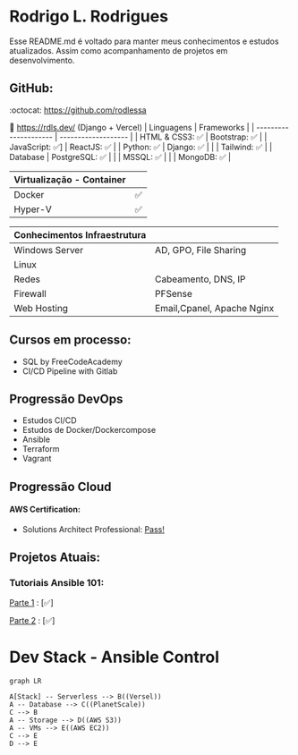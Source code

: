 
# Rodrigo L. Rodrigues

Esse README.md é voltado para manter meus conhecimentos e estudos atualizados. 
Assim como acompanhamento de projetos em desenvolvimento.
## GitHub: 
:octocat: https://github.com/rodlessa 

:rocket: https://rdls.dev/ (Django + Vercel)
 | Linguagens | Frameworks |
 | --------------------- | ------------------- |
 | HTML & CSS3: :white_check_mark: | Bootstrap: :white_check_mark: |
 | JavaScript: :white_check_mark:] | ReactJS: :white_check_mark: | 
 | Python: :white_check_mark: | Django: :white_check_mark: | 
 | | Tailwind: :white_check_mark: |
 | Database | PostgreSQL: :white_check_mark: |
 | | MSSQL: :white_check_mark: |
 | | MongoDB: :white_check_mark: |

| Virtualização - Container | |
| ---- | ---- |
|Docker | :white_check_mark: |
|Hyper-V | :white_check_mark: |

 
| Conhecimentos Infraestrutura| | 
| ---- | ---- | 
| Windows Server  | AD, GPO, File Sharing | 
| Linux| | 
| Redes | Cabeamento, DNS, IP| 
| Firewall | PFSense | 
| Web Hosting| Email,Cpanel, Apache Nginx|



## Cursos em processo:

- SQL by FreeCodeAcademy
- CI/CD Pipeline with Gitlab

## Progressão DevOps
- Estudos CI/CD
- Estudos de Docker/Dockercompose
- Ansible
- Terraform
- Vagrant

## Progressão Cloud
#### AWS Certification:
   - Solutions Architect Professional: [Pass!](https://www.credly.com/badges/2630493c-88c0-495c-b697-c039f8406267/public_url)
## Projetos Atuais:
### Tutoriais Ansible 101:

[Parte 1](https://github.com/rodlessa/ansible-101-pt-br) : [:white_check_mark:]

[Parte 2](https://github.com/rodlessa/ansible-101-pt-br/tree/main/Parte%202) : [:white_check_mark:]

# Dev Stack - Ansible Control
```mermaid
graph LR

A[Stack] -- Serverless --> B((Versel))
A -- Database --> C((PlanetScale))
C --> B
A -- Storage --> D((AWS S3))
A -- VMs --> E((AWS EC2))
C --> E
D --> E
